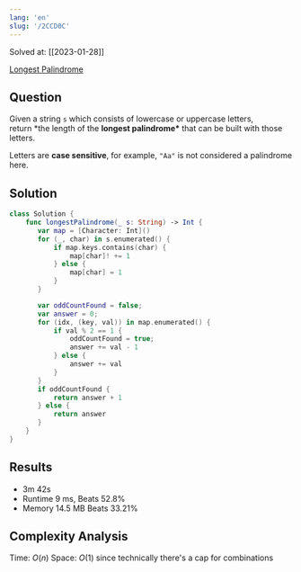 ```yaml
---
lang: 'en'
slug: '/2CCD0C'
---
```


Solved at: [[2023-01-28]]

[Longest Palindrome](https://leetcode.com/problems/longest-palindrome)

## Question

Given a string `s` which consists of lowercase or uppercase letters, return \*the length of the **longest palindrome\*** that can be built with those letters.

Letters are **case sensitive**, for example, `"Aa"` is not considered a palindrome here.

## Solution

```swift
class Solution {
    func longestPalindrome(_ s: String) -> Int {
       var map = [Character: Int]()
       for (_, char) in s.enumerated() {
           if map.keys.contains(char) {
               map[char]! += 1
           } else {
               map[char] = 1
           }
       }

       var oddCountFound = false;
       var answer = 0;
       for (idx, (key, val)) in map.enumerated() {
           if val % 2 == 1 {
               oddCountFound = true;
               answer += val - 1
           } else {
               answer += val
           }
       }
       if oddCountFound {
           return answer + 1
       } else {
           return answer
       }
    }
}
```

## Results

- 3m 42s
- Runtime 9 ms, Beats 52.8%
- Memory 14.5 MB Beats 33.21%

## Complexity Analysis

Time: $O(n)$
Space: $O(1)$ since technically there's a cap for combinations
